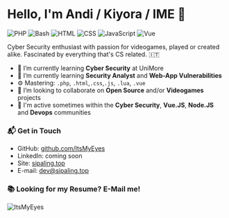 # Hello, I'm Andi / Kiyora / IME 👋

![PHP](https://img.shields.io/badge/Php-Intermediate-yellow)
![Bash](https://img.shields.io/badge/Bash-Intermediate-black)
![HTML](https://img.shields.io/badge/HTML-Expert-orange)
![CSS](https://img.shields.io/badge/CSS-Expert-blue)
![JavaScript](https://img.shields.io/badge/JavaScript-Expert-yellow)
![Vue](https://img.shields.io/badge/Vue-Intermediate-lightgrey)

Cyber Security enthusiast with passion for videogames, played or created alike. Fascinated by everything that's CS related. 🇮🇹

- 🌱 I’m currently learning **Cyber Security** at UniMore
- 🌱 I’m currently learning **Security Analyst** and **Web-App Vulnerabilities**
- ⚙️ Mastering: `.php`, `.html`,`.css`,`.js`, `.lua`, `.vue`
- 👯 I’m looking to collaborate on **Open Source** and/or **Videogames** projects
- 💬 I'm active sometimes within the **Cyber Security**, **Vue.JS**, **Node.JS** and **Devops** communities

### 📬 Get in Touch

- GitHub: [github.com/ItsMyEyes][github]
- LinkedIn: coming soon
- Site: [sipaling.top][site]
- E-mail: dev@sipaling.top

### 📚 Looking for my Resume? E-Mail me!

![ItsMyEyes](https://github-readme-stats.vercel.app/api?username=ItsMyEyes&theme=radical&show_icons=true&hide_border=true)

[github]: https://github.com/ItsMyEyes
[site]: https://sipaling.top
